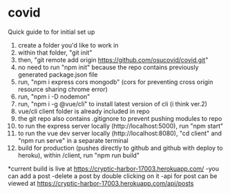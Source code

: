 # covid

Quick guide to for initial set up

1) create a folder you'd like to work in
2) within that folder, "git init"
3) then, "git remote add origin https://github.com/osucovid/covid.git"
4) no need to run "npm init" because the repo contains previously generated package.json file
5) run, "npm i express cors mongodb" (cors for preventing cross origin resource sharing chrome error)
6) run, "npm i -D nodemon"
7) run, "npm i -g @vue/cli" to install latest version of cli (i think ver.2)
8) vue/cli client folder is already included in repo
9) the git repo also contains .gitignore to prevent pushing modules to repo
10) to run the express server locally (http://localhost:5000), run "npm start"
11) to run the vue dev server locally (http://localhost:8080), "cd client" and "npm run serve" in a separate terminal
12) build for production (pushes directly to github and github with deploy to heroku), within /client, run "npm run build"

*current build is live at https://cryptic-harbor-17003.herokuapp.com/
-you can add a post
-delete a post by double clicking on it
-api for post can be viewed at https://cryptic-harbor-17003.herokuapp.com/api/posts


